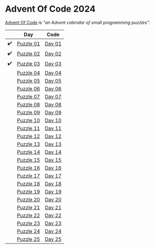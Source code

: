 # Advent Of Code 2024

[Advent Of Code](https://adventofcode.com/2024/about) is *"an Advent calendar of small programming puzzles"*.

|                    | Day | Code |
|:------------------:|:-------------------------------------------------:|:------------------:|
| :heavy_check_mark: | [Puzzle 01](https://adventofcode.com/2024/day/1)  | [Day 01](Day01.cs) |
| :heavy_check_mark: | [Puzzle 02](https://adventofcode.com/2024/day/2)  | [Day 02](Day02.cs) |
| :heavy_check_mark: | [Puzzle 03](https://adventofcode.com/2024/day/3)  | [Day 03](Day03.cs) |
|                    | [Puzzle 04](https://adventofcode.com/2024/day/4)  | [Day 04](Day04.cs) |
|                    | [Puzzle 05](https://adventofcode.com/2024/day/5)  | [Day 05](Day05.cs) |
|                    | [Puzzle 06](https://adventofcode.com/2024/day/6)  | [Day 06](Day06.cs) |
|                    | [Puzzle 07](https://adventofcode.com/2024/day/7)  | [Day 07](Day07.cs) |
|                    | [Puzzle 08](https://adventofcode.com/2024/day/8)  | [Day 08](Day08.cs) |
|                    | [Puzzle 09](https://adventofcode.com/2024/day/9)  | [Day 09](Day09.cs) |
|                    | [Puzzle 10](https://adventofcode.com/2024/day/10) | [Day 10](Day10.cs) |
|                    | [Puzzle 11](https://adventofcode.com/2024/day/11) | [Day 11](Day11.cs) |
|                    | [Puzzle 12](https://adventofcode.com/2024/day/12) | [Day 12](Day12.cs) |
|                    | [Puzzle 13](https://adventofcode.com/2024/day/13) | [Day 13](Day13.cs) |
|                    | [Puzzle 14](https://adventofcode.com/2024/day/14) | [Day 14](Day14.cs) |
|                    | [Puzzle 15](https://adventofcode.com/2024/day/15) | [Day 15](Day15.cs) |
|                    | [Puzzle 16](https://adventofcode.com/2024/day/16) | [Day 16](Day16.cs) |
|                    | [Puzzle 17](https://adventofcode.com/2024/day/17) | [Day 17](Day17.cs) |
|                    | [Puzzle 18](https://adventofcode.com/2024/day/18) | [Day 18](Day18.cs) |
|                    | [Puzzle 19](https://adventofcode.com/2024/day/19) | [Day 19](Day19.cs) |
|                    | [Puzzle 20](https://adventofcode.com/2024/day/20) | [Day 20](Day20.cs) |
|                    | [Puzzle 21](https://adventofcode.com/2024/day/21) | [Day 21](Day21.cs) |
|                    | [Puzzle 22](https://adventofcode.com/2024/day/22) | [Day 22](Day22.cs) |
|                    | [Puzzle 23](https://adventofcode.com/2024/day/23) | [Day 23](Day23.cs) |
|                    | [Puzzle 24](https://adventofcode.com/2024/day/24) | [Day 24](Day24.cs) |
|                    | [Puzzle 25](https://adventofcode.com/2024/day/25) | [Day 25](Day25.cs) |
